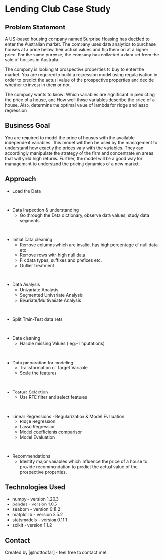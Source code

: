 # Lending Club Case Study
## Problem Statement
A US-based housing company named Surprise Housing has decided to enter the Australian market. The company uses data analytics to purchase houses at a price below their actual values and flip them on at a higher price. For the same purpose, the company has collected a data set from the sale of houses in Australia.

The company is looking at prospective properties to buy to enter the market. You are required to build a regression model using regularisation in order to predict the actual value of the prospective properties and decide whether to invest in them or not.

The company wants to know:
Which variables are significant in predicting the price of a house, and
How well those variables describe the price of a house.
Also, determine the optimal value of lambda for ridge and lasso regression.

## Business Goal
You are required to model the price of houses with the available independent variables. This model will then be used by the management to understand how exactly the prices vary with the variables. They can accordingly manipulate the strategy of the firm and concentrate on areas that will yield high returns. Further, the model will be a good way for management to understand the pricing dynamics of a new market.


## Approach

- Load the Data
<br>

- Data Inspection & understanding
    - Go through the Data dictionary, observe data values, study data segments
<br>


- Initial Data cleaning
    - Remove columns which are invalid, has high percentage of null data etc
    - Remove rows with high null data
    - Fix data types, suffixes and prefixes etc.
    - Outlier treatment
<br>


- Data Analysis
    - Univariate Analysis
    - Segmented Univariate Analysis
    - Bivariate/Multivariate Analysis
<br>


- Split Train-Test data sets
<br>


- Data cleaning
    - Handle missing Values ( eg:- Imputations)
<br>


- Data preparation for modeling
    - Transformation of Target Variable
    - Scale the features
<br>


- Feature Selection
    - Use RFE filter and select features
<br>


- Linear Regressions - Regularization & Model Evaluation
    - Ridge Regression
    - Lasso Regression
    - Model coefficients comparison
    - Model Evaluation
<br>


- Recommendations
    - Identify major variables which influence the price of a house to provide recommendation to predict the actual value of the prospective properties.

## Technologies Used
- numpy - version 1.20.3
- pandas - version 1.0.5
- seaborn - version 0.11.2
- matplotlib - version 3.5.2
- statsmodels - version 0.11.1
- scikit - version 1.1.2


## Contact
Created by [@nottoofar] - feel free to contact me!

